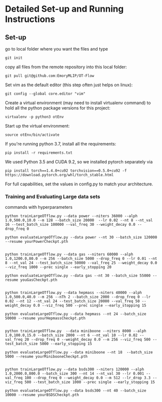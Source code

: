 # Detailed Set-up and Running Instructions

## Set-up

go to local folder where you want the files and type 
```
git init
```

copy all files from the remote repository into this local folder:
```
git pull git@github.com:EmoryMLIP/OT-Flow
```

Set vim as the default editor (this step often just helps on linux):
```
git config --global core.editor "vim"
```

Create a virtual environment (may need to install virtualenv command) to hold all the python package versions for this project:
```
virtualenv -p python3 otEnv
```

Start up the virtual environment:
```
source otEnv/bin/activate
```

If you're running python 3.7, install all the requirements:
```
pip install -r requirements.txt 
```

We used Python 3.5 and CUDA 9.2, so we installed pytorch separately via
```
pip install torch==1.4.0+cu92 torchvision==0.5.0+cu92 -f https://download.pytorch.org/whl/torch_stable.html
```

For full capabilities, set the values in config.py to match your architecture.




### Training and Evaluating Large data sets
commands with hyperparameters

```
python trainLargeOTflow.py --data power --niters 36000 --alph 1.0,500.0,10.0 --m 128 --batch_size 20000  --lr 0.02 --nt 8 --nt_val 16 --test_batch_size 100000 --val_freq 30 --weight_decay 0.0 --drop_freq 0

python evaluateLargeOTflow.py --data power --nt 30 --batch_size 120000 --resume yourPowerCheckpt.pth


python trainLargeOTflow.py --data gas --niters 60000 --alph 1.0,1200.0,80.0 --m 256 --batch_size 5000 --drop_freq 0 --lr 0.01 --nt 8 --nt_val 24 --test_batch_size 50000 --val_freq 25 --weight_decay 0.0 --viz_freq 1000 --prec single --early_stopping 20

python evaluateLargeOTflow.py --data gas --nt 30 --batch_size 55000 --resume youGasCheckpt.pth


python trainLargeOTflow.py --data hepmass --niters 40000 --alph 1.0,500.0,40.0 --m 256 --nTh 2 --batch_size 2000 --drop_freq 0 --lr 0.02 --nt 12 --nt_val 24 --test_batch_size 20000 --val_freq 50 --weight_decay 0.0 --viz_freq 500 --prec single --early_stopping 15

python evaluateLargeOTflow.py --data hepmass --nt 24 --batch_size 50000 --resume yourHepmassCheckpt.pth


python trainLargeOTflow.py  --data miniboone --niters 8000 --alph 1.0,100.0,15.0 --batch_size 2000 --nt 6 --nt_val 10 --lr 0.02 --val_freq 20 --drop_freq 0 --weight_decay 0.0 --m 256 --viz_freq 500 --test_batch_size 5000 --early_stopping 15

python evaluateLargeOTflow.py --data miniboone --nt 18  --batch_size 5000 --resume yourMinibooneCheckpt.pth


python trainLargeOTflow.py --data bsds300 --niters 120000 --alph 1.0,2000.0,800.0 --batch_size 300 --nt 14 --nt_val 30 --lr 0.001 --val_freq 100 --drop_freq 0 --weight_decay 0.0 --m 512 --lr_drop 3.3 --viz_freq 500 --test_batch_size 1000 --prec single --early_stopping 15 

python evaluateLargeOTflow.py --data bsds300 --nt 40 --batch_size 10000 --resume yourBSDSCheckpt.pth

```

